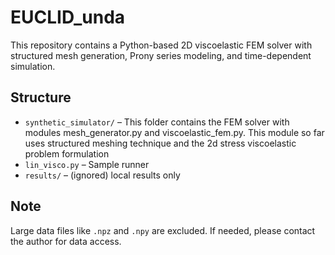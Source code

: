 # EUCLID_unda

This repository contains a Python-based 2D viscoelastic FEM solver with structured mesh generation, Prony series modeling, and time-dependent simulation.

## Structure
- `synthetic_simulator/` – This folder contains the FEM solver with modules mesh_generator.py and viscoelastic_fem.py. This module so far uses structured meshing technique and the 2d stress viscoelastic problem formulation
- `lin_visco.py` – Sample runner
- `results/` – (ignored) local results only

## Note
Large data files like `.npz` and `.npy` are excluded. If needed, please contact the author for data access.